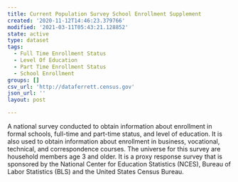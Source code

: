 ```yaml
---
title: Current Population Survey School Enrollment Supplement
created: '2020-11-12T14:46:23.379766'
modified: '2021-03-11T05:43:21.128852'
state: active
type: dataset
tags:
  - Full Time Enrollment Status
  - Level Of Education
  - Part Time Enrollment Status
  - School Enrollment
groups: []
csv_url: 'http://dataferrett.census.gov'
json_url: ''
layout: post

---
```

A national survey conducted to obtain information about enrollment in formal schools, full-time and part-time status, and level of education.  It is also used to obtain information about enrollment in business, vocational, technical, and correspondence courses.  The universe for this survey are household members age 3 and older.  It is a proxy response survey that is sponsored by the National Center for Education Statistics (NCES), Bureau of Labor Statistics (BLS) and the United States Census Bureau.
